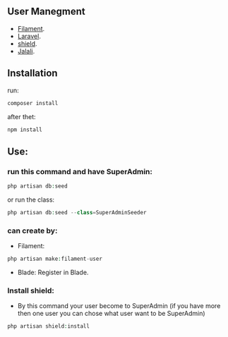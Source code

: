 ## User Manegment

- [Filament](https://filamentphp.com/).
- [Laravel](https://laravel.com/).
- [shield](https://filamentphp.com/plugins/bezhansalleh-shield).
- [Jalali](https://filamentphp.com/plugins/mokhosh-jalali).

## Installation

run:

```bash
composer install
```

after thet:
```bash
npm install
```

## Use:

### run this command and have SuperAdmin:

```php
php artisan db:seed
```

or run the class:

```php
php artisan db:seed --class=SuperAdminSeeder
```

### can create by:

- Filament:
```php
php artisan make:filament-user
```

- Blade:
Register in Blade.

### Install shield:

- By this command your user become to SuperAdmin (if you have more then one user you can chose what user want to be SuperAdmin)
```php
php artisan shield:install
```
